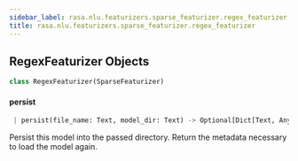 ```yaml
---
sidebar_label: rasa.nlu.featurizers.sparse_featurizer.regex_featurizer
title: rasa.nlu.featurizers.sparse_featurizer.regex_featurizer
---
```


## RegexFeaturizer Objects

```python
class RegexFeaturizer(SparseFeaturizer)
```

#### persist

```python
 | persist(file_name: Text, model_dir: Text) -> Optional[Dict[Text, Any]]
```

Persist this model into the passed directory.
Return the metadata necessary to load the model again.

